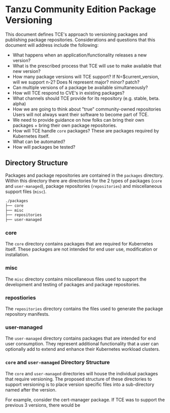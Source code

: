 # Tanzu Community Edition Package Versioning

This document defines TCE's approach to versioning packages and publishing package repositories. Considerations and questions that this document will address include the following:

* What happens when an application/functionality releases a new version?
* What is the prescribed process that TCE will use to make available that new version?
* How many package versions will TCE support?
  If N=$current_version, will we support n-2?
  Does N represent major? minor? patch?
* Can multiple versions of a package be available simultaneously?
* How will TCE respond to CVE's in existing packages?
* What channels should TCE provide for its repository (e.g. stable, beta. alpha)
* How we are going to think about "true" community-owned repositories
  Users will not always want their software to become part of TCE.
* We need to provide guidance on how folks can bring their own packages + bring their own package repositories.
* How will TCE handle `core` packages? These are packages required by Kubernetes itself.
* What can be automated?
* How will packages be tested?



## Directory Structure

Packages and package repositories are contained in the `packages` directory. Within this directory there are directories for the 2 types of packages (`core` and `user-managed`), package repositories (`repositories`) and miscellaneous support files (`misc`).

```txt
./packages
├── core
├── misc
├── repositories
├── user-managed
```

### core

The `core` directory contains packages that are required for Kubernetes itself. These packages are not intended for end user use, modification or installation.

### misc

The `misc` directory contains miscellaneous files used to support the development and testing of packages and package repositories.

### repostiories

The `repositories` directory contains the files used to generate the package repository manifests.

### user-managed

The `user-managed` directory contains packages that are intended for end user consumption. They represent additional functionality that a user can optionally add to extend and enhance their Kubernetes workload clusters.

### `core` and `user-managed` Directory Structure

The `core` and `user-managed` directories will house the individual packages that require versioning. The proposed structure of these directories to support versioning is to place version specific files into a sub-directory named after the version.

For example, consider the cert-manager package. If TCE was to support the previous 3 versions, there would be 